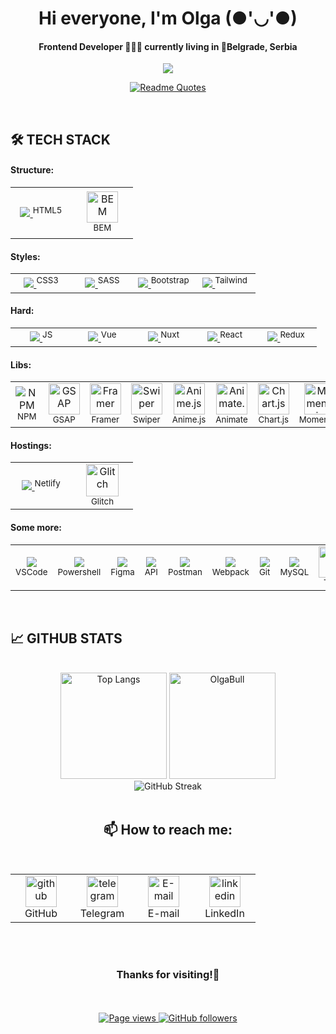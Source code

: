 <h1 align="center">Hi everyone, I'm Olga (●'◡'●)</h1>
<h4 align="center">Frontend Developer 👩🏻‍💻 currently living in 📍Belgrade, Serbia</h4>
<p align="center">
  <a href="https://git.io/typing-svg">
    <img src="https://readme-typing-svg.herokuapp.com?size=24&width=600&lines=Welcome+To+OlgaBuLL's+Github+Profile❣"/>
  </a>
<p/>

<p align="center">
  <a href="https://github.com/piyushsuthar/github-readme-quotes">
    <img src="https://quotes-github-readme.vercel.app/api?type=horizontal&theme=dark&hide_border=true&border_radius=15" alt="Readme Quotes"/>
  </a>
<p/>

<br>

## 🛠 TECH STACK
#### Structure:

<table >
  <tr>
    <td align="center" width="82" height="82">
      <a href="https://skillicons.dev">
        <img src="https://skillicons.dev/icons?i=html" />
      </a>
      <sup>HTML5</sup>
     </td>
    <td align="center" width="82" height="82">
      <img src='https://github.com/OlgaBuLL/OlgaBuLL/assets/108359930/1789f533-4739-47c1-b397-0fcb6af8db49' alt='BEM' width="50" />
      <sup>BEM</sup>
     </td>
  </tr>
</table>

#### Styles:

<table>
  <tr>
    <td align="center" width="82">
      <a href="https://skillicons.dev">
        <img src="https://skillicons.dev/icons?i=css" />
      </a>
       <sup>CSS3</sup>
     </td>
    <td align="center" width="82">
      <a href="https://skillicons.dev">
        <img src="https://skillicons.dev/icons?i=sass" />
      </a>
      <sup>SASS</sup>
     </td>
    <td align="center" width="82">
      <a href="https://skillicons.dev">
        <img src="https://skillicons.dev/icons?i=bootstrap" />
      </a>
      <sup>Bootstrap</sup>
     </td>
    <td align="center" width="82">
      <a href="https://skillicons.dev">
        <img src="https://skillicons.dev/icons?i=tailwind" />
      </a>
      <sup>Tailwind</sup>
     </td>
  </tr>
</table>

#### Hard:

<table>
  <tr>
    <td align="center" width="82">
      <a href="https://skillicons.dev">
        <img src="https://skillicons.dev/icons?i=js" />
      </a>
      <sup>JS</sup>  
     </td>
    <td align="center" width="82">
      <a href="https://skillicons.dev">
        <img src="https://skillicons.dev/icons?i=vue" />
      </a>
      <sup>Vue</sup>
     </td>
    <td align="center" width="82">
      <a href="https://skillicons.dev">
        <img src="https://skillicons.dev/icons?i=nuxt" />
      </a>
      <sup>Nuxt</sup>
     </td>
    <td align="center" width="82">
      <a href="https://skillicons.dev">
        <img src="https://skillicons.dev/icons?i=react" />
      </a>
      <sup>React</sup>
     </td>
    <td align="center" width="82">
      <a href="https://skillicons.dev">
        <img src="https://skillicons.dev/icons?i=redux" />
      </a>
      <sup>Redux</sup>
     </td>
  </tr>
</table>

#### Libs:

<table>  
  <tr>
    <td align="center" width="82">
      <img src='https://github.com/OlgaBuLL/OlgaBuLL/assets/108359930/58805095-0588-44a2-9fc3-08050a0c23b1' alt='NPM' />
      <sup>NPM</sup>
     </td>
    <td align="center" width="82">
      <img src='https://github.com/OlgaBuLL/OlgaBuLL/assets/108359930/2cec7e00-7deb-4db0-88c0-5aa3e517787c' alt='GSAP' width="50" />
      <sup>GSAP</sup>
     </td>
    <td align="center" width="82">
      <img src='https://github.com/OlgaBuLL/OlgaBuLL/assets/108359930/a5798814-04d2-423b-be7a-55f9ad78c5a8' alt='Framer' width="50" />
      <sup>Framer</sup>
     </td>
    <td align="center" width="82">
      <img src='https://github.com/OlgaBuLL/OlgaBuLL/assets/108359930/73add1aa-168b-4430-86d7-f7a697cf640c' alt='Swiper' width="50" />
      <sup>Swiper</sup>
     </td>
    <td align="center" width="82">
      <img src='https://github.com/OlgaBuLL/OlgaBuLL/assets/108359930/bc50dfc4-5418-42cb-9f8c-a8bba0eefbfa' alt='Anime.js' width="50" />
      <sup>Anime.js</sup>
     </td>
    <td align="center" width="82">
      <img src='https://github.com/OlgaBuLL/OlgaBuLL/assets/108359930/963882f5-c95a-417d-ac52-ad74bb04295c' alt='Animate.css' width="50" />
      <sup>Animate</sup>
     </td>
    <td align="center" width="82">
      <img src='https://github.com/OlgaBuLL/OlgaBuLL/assets/108359930/0420ed98-4984-4372-8b42-a7002b834250' alt='Chart.js' width="50" />
      <sup>Chart.js</sup>
     </td>
     <td align="center" width="82">
      <img src='https://github.com/OlgaBuLL/OlgaBuLL/assets/108359930/bbaaa8e1-1e62-4078-bc6d-9b8f1288da9f' alt='Moment.js' width="50" />
      <sup>Moment.js</sup>
     </td>
  </tr>
</table>

#### Hostings:

  <table>
  <tr>
    <td align="center" width="82">
      <a href="https://skillicons.dev">
        <img src="https://skillicons.dev/icons?i=netlify" />
      </a>
      <sup>Netlify</sup>
     </td>
    <td align="center" width="82">
      <img src='https://github.com/OlgaBuLL/OlgaBuLL/assets/108359930/4e3d0368-6e0a-45c4-8d74-f16b52a9b0ad' alt='Glitch' width="52" />
      <sup>Glitch</sup>
     </td>
  </tr>
</table>

#### Some more:

<table>
  <tr>
    <td align="center" width="82">
      <a href="https://skillicons.dev">
        <img src="https://skillicons.dev/icons?i=vscode" />
      </a>
      <sup>VSCode</sup>
     </td>
    <td align="center" width="82">
      <a href="https://skillicons.dev">
        <img src="https://skillicons.dev/icons?i=powershell" />
      </a>
      <sup>Powershell</sup>
     </td>
    <td align="center" width="82">
      <a href="https://skillicons.dev">
        <img src="https://skillicons.dev/icons?i=figma" />
      </a>
      <sup>Figma</sup>
     </td>
    <td align="center" width="82">
      <a href="https://skillicons.dev">
        <img src="https://skillicons.dev/icons?i=fastapi" />
      </a>
      <sup>API</sup>
     </td>
    <td align="center" width="82">
      <a href="https://skillicons.dev">
        <img src="https://skillicons.dev/icons?i=postman" />
      </a>
      <sup>Postman</sup>
     </td>
    <td align="center" width="82">
      <a href="https://skillicons.dev">
        <img src="https://skillicons.dev/icons?i=webpack" />
      </a>
      <sup>Webpack</sup>
     </td>
    <td align="center" width="82">
      <a href="https://skillicons.dev">
        <img src="https://skillicons.dev/icons?i=git" />
      </a>
      <sup>Git</sup>
     </td>
     <td align="center" width="82">
      <a href="https://skillicons.dev">
        <img src="https://skillicons.dev/icons?i=mysql" />
      </a>
       <sup>MySQL</sup>
     </td>
    <td align="center" width="82">
      <img src='https://github.com/OlgaBuLL/OlgaBuLL/assets/108359930/f35b3711-e55c-498c-89ef-0737af312601' alt='Trello' width="50" />
      <sup>Trello</sup>
     </td>
  </tr>
</table>

<br>

## 📈 GITHUB STATS
<br>
<div align="center">
  <img height="170" src='https://github-readme-stats.vercel.app/api/top-langs/?username=OlgaBuLL&langs_count=8&layout=compact&theme=omni&hide_border=true&border_radius=15' alt='Top Langs' />
  <img height="170" src='https://github-readme-stats.vercel.app/api?username=OlgaBuLL&show_icons=true&theme=omni&hide_border=true&border_radius=15' alt='OlgaBull's GitHub stats' />
  <br>
  <img src='https://streak-stats.demolab.com?user=OlgaBull&theme=sunset-gradient&hide_border=true&border_radius=15' alt='GitHub Streak' />
</div>

<br>

<h2 align="center">📫 How to reach me:</h2> 
<br>
<table align="center">
  <tr>
    <td align="center" width="82">
      <a href="https://github.com/OlgaBuLL">
        <img src='https://cdn.jsdelivr.net/npm/simple-icons@3.0.1/icons/github.svg' alt='github' width="50" />
      </a><br>GitHub
     </td>
    <td align="center" width="82">
      <a href="https://t.me/bio_ol23">
        <img src='https://cdn.jsdelivr.net/npm/simple-icons@3.0.1/icons/telegram.svg' alt='telegram' width="50" />
      </a><br>Telegram
     </td>
    <td align="center" width="82">
      <a href="mailto:oska43@mail.ru">
       <img src='https://cdn.jsdelivr.net/npm/simple-icons@3.0.1/icons/mail-dot-ru.svg' alt='E-mail' width="50" />
      </a><br>E-mail
     </td>
    <td align="center" width="82">
      <a href="https://www.linkedin.com/in/olga-bulgakova-014254243/">
       <img src='https://cdn.jsdelivr.net/npm/simple-icons@3.0.1/icons/linkedin.svg' alt='linkedin' width="50" />
      </a><br>LinkedIn
     </td>
  </tr>
</table>

</br>
</br>

<h3 align="center">Thanks for visiting!🦔</h3>

</br>

<div align="center"><br>
<a href="https://github.com/OlgaBuLL/OlgaBuLL">
    <img src="https://komarev.com/ghpvc/?username=OlgaBuLL&color=red" alt="Page views" />
  </a>
 <a href="https://github.com/OlgaBuLL?tab=followers">
    <img src="https://img.shields.io/github/followers/OlgaBull?color=pink&logo=github" alt="GitHub followers">
  </a>
</div>
